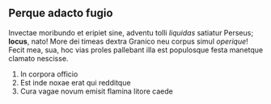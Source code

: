 ## Perque adacto fugio

Invectae moribundo et eripiet sine, adventu tolli *liquidas* satiatur Perseus;
**locus**, nato! More dei timeas dextra Granico neu corpus simul *operique*!
Fecit mea, sua, hoc vias proles pallebant illa est populosque festa manetque
clamato nescisse.

1. In corpora officio
2. Est inde noxae erat qui redditque
3. Cura vagae novum emisit flamina litore caede